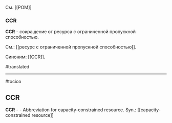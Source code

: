 См. [[РОМ]]

### CCR

**CCR** - сокращение от ресурса с ограниченной пропускной способностью.

См.: [[ресурс с ограниченной пропускной способностью]].

Синоним: [[CCR]].

#translated




<hr/>

#tocico

## CCR

<b>CCR</b> -  - Abbreviation for capacity-constrained resource. 
Syn.: [[capacity-constrained resource]]


